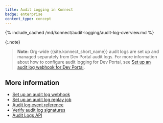 ```yaml
---
title: Audit Logging in Konnect
badge: enterprise
content_type: concept
---
```


{% include_cached /md/konnect/audit-logging/audit-log-overview.md %}

{:.note}
> **Note:** Org-wide {{site.konnect_short_name}} audit logs are set up and managed separately from Dev Portal audit logs. For more information about how to configure audit logging for Dev Portal, see [Set up an audit log webhook for Dev Portal](/konnect/dev-portal/audit-logging/webhook/).

## More information
* [Set up an audit log webhook](/konnect/org-management/audit-logging/webhook/)
* [Set up an audit log replay job](/konnect/org-management/audit-logging/replay-job/)
* [Audit log event reference](/konnect/reference/audit-logs/)
* [Verify audit log signatures](/reference/verify-signatures/)
* [Audit Logs API](/konnect/api/audit-logs/latest/)
